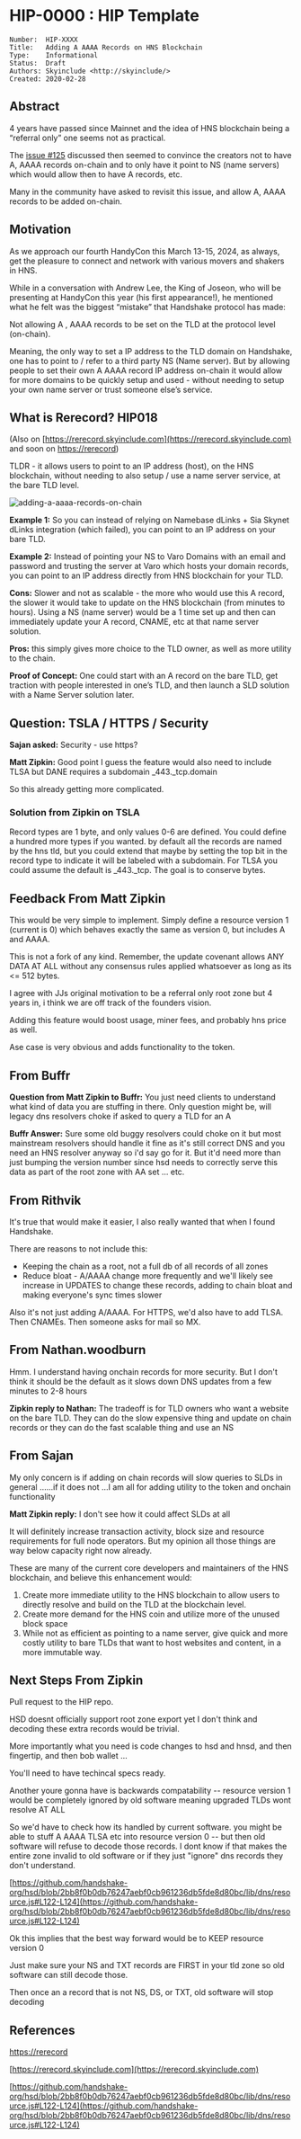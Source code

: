 # HIP-0000 : HIP Template

```
Number:  HIP-XXXX
Title:   Adding A AAAA Records on HNS Blockchain
Type:    Informational
Status:  Draft
Authors: Skyinclude <http://skyinclude/>
Created: 2020-02-28
```

## Abstract

4 years have passed since Mainnet and the idea of HNS blockchain being a “referral only” one seems not as practical.

The [issue #125](https://github.com/handshake-org/hsd/issues/125) discussed then seemed to convince the creators not to have A, AAAA records on-chain and to only have it point to NS (name servers) which would allow then to have A records, etc.

Many in the community have asked to revisit this issue, and allow A, AAAA records to be added on-chain.

## Motivation

As we approach our fourth HandyCon this March 13-15, 2024, as always, get the pleasure to connect and network with various movers and shakers in HNS.

While in a conversation with Andrew Lee, the King of Joseon, who will be presenting at HandyCon this year (his first appearance!), he mentioned what he felt was the biggest “mistake” that Handshake protocol has made:

Not allowing A , AAAA records to be set on the TLD at the protocol level (on-chain).

Meaning, the only way to set a IP address to the TLD domain on Handshake, one has to point to / refer to a third party NS (Name server). But by allowing people to set their own A AAAA record IP address on-chain it would allow for more domains to be quickly setup and used - without needing to setup your own name server or trust someone else’s service.

## What is Rerecord? HIP018

(Also on [https://rerecord.skyinclude.com](https://rerecord.skyinclude.com) and soon on [https://rerecord](https://rerecord))

TLDR - it allows users to point to an IP address (host), on the HNS blockchain, without needing to also setup / use a name server service, at the bare TLD level.

![adding-a-aaaa-records-on-chain](https://skyinclude.com/adding-a-aaaa-records-on-chain.jpg)

**Example 1:** So you can instead of relying on Namebase dLinks + Sia Skynet dLinks integration (which failed), you can point to an IP address on your bare TLD.

**Example 2:** Instead of pointing your NS to Varo Domains with an email and password and trusting the server at Varo which hosts your domain records, you can point to an IP address directly from HNS blockchain for your TLD.

**Cons:** Slower and not as scalable - the more who would use this A record, the slower it would take to update on the HNS blockchain (from minutes to hours). Using a NS (name server) would be a 1 time set up and then can immediately update your A record, CNAME, etc at that name server solution.

**Pros:** this simply gives more choice to the TLD owner, as well as more utility to the chain.

**Proof of Concept:** One could start with an A record on the bare TLD, get traction with people interested in one’s TLD, and then launch a SLD solution with a Name Server solution later.

## Question: TSLA / HTTPS / Security

**Sajan asked:** Security - use https?

**Matt Zipkin:** Good point I guess the feature would also need to include TLSA but DANE requires a subdomain \_443.\_tcp.domain

So this already getting more complicated.

### Solution from Zipkin on TSLA

Record types are 1 byte, and only values 0-6 are defined. You could define a hundred more types if you wanted. by default all the records are named by the hns tld, but you could extend that maybe by setting the top bit in the record type to indicate it will be labeled with a subdomain. For TLSA you could assume the default is \_443.\_tcp. The goal is to conserve bytes.

## Feedback From Matt Zipkin

This would be very simple to implement. Simply define a resource version 1 (current is 0) which behaves exactly the same as version 0, but includes A and AAAA.

This is not a fork of any kind. Remember, the update covenant allows ANY DATA AT ALL without any consensus rules applied whatsoever as long as its <= 512 bytes.

I agree with JJs original motivation to be a referral only root zone but 4 years in, i think we are off track of the founders vision.

Adding this feature would boost usage, miner fees, and probably hns price as well.

Ase case is very obvious and adds functionality to the token.

## From Buffr

**Question from Matt Zipkin to Buffr:** You just need clients to understand what kind of data you are stuffing in there. Only question might be, will legacy dns resolvers choke if asked to query a TLD for an A

**Buffr Answer:** Sure some old buggy resolvers could choke on it but most mainstream resolvers should handle it fine as it's still correct DNS and you need an HNS resolver anyway so i'd say go for it. But it'd need more than just bumping the version number since hsd needs to correctly serve this data as part of the root zone with AA set ... etc.

## From Rithvik

It's true that would make it easier, I also really wanted that when I found Handshake.

There are reasons to not include this:

- Keeping the chain as a root, not a full db of all records of all zones
- Reduce bloat - A/AAAA change more frequently and we'll likely see increase in UPDATES to change these records, adding to chain bloat and making everyone's sync times slower

Also it's not just adding A/AAAA. For HTTPS, we'd also have to add TLSA. Then CNAMEs. Then someone asks for mail so MX.

## From Nathan.woodburn

Hmm. I understand having onchain records for more security. But I don't think it should be the default as it slows down DNS updates from a few minutes to 2-8 hours

**Zipkin reply to Nathan:** The tradeoff is for TLD owners who want a website on the bare TLD. They can do the slow expensive thing and update on chain records or they can do the fast scalable thing and use an NS

## From Sajan

My only concern is if adding on chain records will slow queries to SLDs in general ......if it does not ...I am all for adding utility to the token and onchain functionality

**Matt Zipkin reply:** I don't see how it could affect SLDs at all

It will definitely increase transaction activity, block size and resource requirements for full node operators. But my opinion all those things are way below capacity right now already.

These are many of the current core developers and maintainers of the HNS blockchain, and believe this enhancement would:

1. Create more immediate utility to the HNS blockchain to allow users to directly resolve and build on the TLD at the blockchain level.
2. Create more demand for the HNS coin and utilize more of the unused block space
3. While not as efficient as pointing to a name server, give quick and more costly utility to bare TLDs that want to host websites and content, in a more immutable way.

## Next Steps From Zipkin

Pull request to the HIP repo.

HSD doesnt officially support root zone export yet I don't think and decoding these extra records would be trivial.

More importantly what you need is code changes to hsd and hnsd, and then fingertip, and then bob wallet …

You'll need to have techincal specs ready.

Another youre gonna have is backwards compatability -- resource version 1 would be completely ignored by old software meaning upgraded TLDs wont resolve AT ALL

So we'd have to check how its handled by current software. you might be able to stuff A AAAA TLSA etc into resource version 0 -- but then old software will refuse to decode those records. I dont know if that makes the entire zone invalid to old software or if they just "ignore" dns records they don't understand.

[https://github.com/handshake-org/hsd/blob/2bb8f0b0db76247aebf0cb961236db5fde8d80bc/lib/dns/resource.js#L122-L124](https://github.com/handshake-org/hsd/blob/2bb8f0b0db76247aebf0cb961236db5fde8d80bc/lib/dns/resource.js#L122-L124)

Ok this implies that the best way forward would be to KEEP resource version 0

Just make sure your NS and TXT records are FIRST in your tld zone so old software can still decode those.

Then once an a record that is not NS, DS, or TXT, old software will stop decoding

## References

[https://rerecord](https://rerecord)

[https://rerecord.skyinclude.com](https://rerecord.skyinclude.com)

[https://github.com/handshake-org/hsd/blob/2bb8f0b0db76247aebf0cb961236db5fde8d80bc/lib/dns/resource.js#L122-L124](https://github.com/handshake-org/hsd/blob/2bb8f0b0db76247aebf0cb961236db5fde8d80bc/lib/dns/resource.js#L122-L124)
